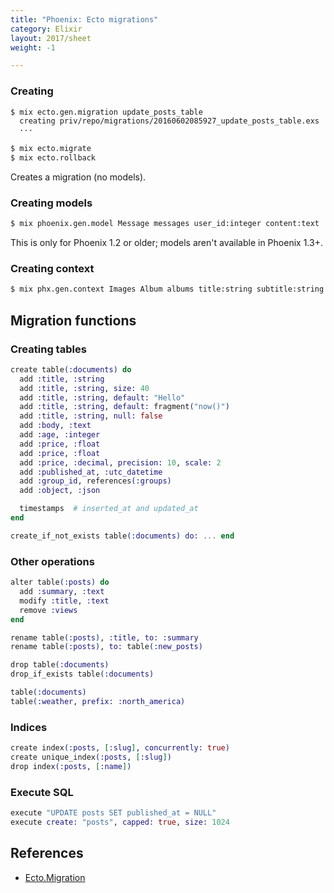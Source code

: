 ```yaml
---
title: "Phoenix: Ecto migrations"
category: Elixir
layout: 2017/sheet
weight: -1

---
```


### Creating

```bash
$ mix ecto.gen.migration update_posts_table
  creating priv/repo/migrations/20160602085927_update_posts_table.exs
  ···
```

```bash
$ mix ecto.migrate
$ mix ecto.rollback
```

Creates a migration (no models).

### Creating models

```bash
$ mix phoenix.gen.model Message messages user_id:integer content:text
```

This is only for Phoenix 1.2 or older; models aren't available in Phoenix 1.3+.

### Creating context

```bash
$ mix phx.gen.context Images Album albums title:string subtitle:string privacy:string
```
 
## Migration functions

### Creating tables

```elixir
create table(:documents) do
  add :title, :string
  add :title, :string, size: 40
  add :title, :string, default: "Hello"
  add :title, :string, default: fragment("now()")
  add :title, :string, null: false
  add :body, :text
  add :age, :integer
  add :price, :float
  add :price, :float
  add :price, :decimal, precision: 10, scale: 2
  add :published_at, :utc_datetime
  add :group_id, references(:groups)
  add :object, :json

  timestamps  # inserted_at and updated_at
end

create_if_not_exists table(:documents) do: ... end
```

### Other operations

```elixir
alter table(:posts) do
  add :summary, :text
  modify :title, :text
  remove :views
end
```

```elixir
rename table(:posts), :title, to: :summary
rename table(:posts), to: table(:new_posts)
```

```elixir
drop table(:documents)
drop_if_exists table(:documents)
```

```elixir
table(:documents)
table(:weather, prefix: :north_america)
```

### Indices

```elixir
create index(:posts, [:slug], concurrently: true)
create unique_index(:posts, [:slug])
drop index(:posts, [:name])
```

### Execute SQL

```elixir
execute "UPDATE posts SET published_at = NULL"
execute create: "posts", capped: true, size: 1024
```

## References

- [Ecto.Migration](http://devdocs.io/phoenix/ecto/ecto.migration)

